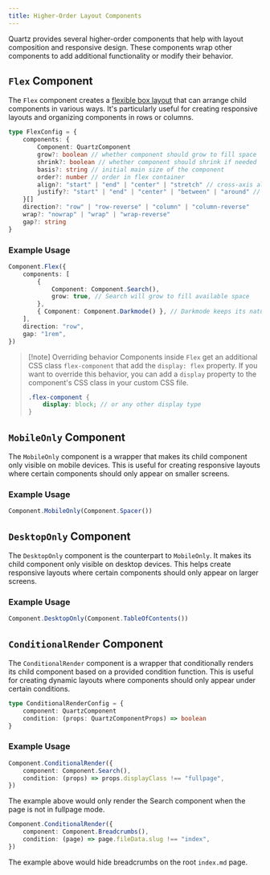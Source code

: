 ```yaml
---
title: Higher-Order Layout Components
---
```


Quartz provides several higher-order components that help with layout composition and responsive design. These components wrap other components to add additional functionality or modify their behavior.

## `Flex` Component

The `Flex` component creates a [flexible box layout](https://developer.mozilla.org/en-US/docs/Web/CSS/flex) that can arrange child components in various ways. It's particularly useful for creating responsive layouts and organizing components in rows or columns.

```typescript
type FlexConfig = {
    components: {
        Component: QuartzComponent
        grow?: boolean // whether component should grow to fill space
        shrink?: boolean // whether component should shrink if needed
        basis?: string // initial main size of the component
        order?: number // order in flex container
        align?: "start" | "end" | "center" | "stretch" // cross-axis alignment
        justify?: "start" | "end" | "center" | "between" | "around" // main-axis alignment
    }[]
    direction?: "row" | "row-reverse" | "column" | "column-reverse"
    wrap?: "nowrap" | "wrap" | "wrap-reverse"
    gap?: string
}
```

### Example Usage

```typescript
Component.Flex({
    components: [
        {
            Component: Component.Search(),
            grow: true, // Search will grow to fill available space
        },
        { Component: Component.Darkmode() }, // Darkmode keeps its natural size
    ],
    direction: "row",
    gap: "1rem",
})
```

> [!note] Overriding behavior
> Components inside `Flex` get an additional CSS class `flex-component` that add the `display: flex` property. If you want to override this behavior, you can add a `display` property to the component's CSS class in your custom CSS file.
>
> ```scss
> .flex-component {
>     display: block; // or any other display type
> }
> ```

## `MobileOnly` Component

The `MobileOnly` component is a wrapper that makes its child component only visible on mobile devices. This is useful for creating responsive layouts where certain components should only appear on smaller screens.

### Example Usage

```typescript
Component.MobileOnly(Component.Spacer())
```

## `DesktopOnly` Component

The `DesktopOnly` component is the counterpart to `MobileOnly`. It makes its child component only visible on desktop devices. This helps create responsive layouts where certain components should only appear on larger screens.

### Example Usage

```typescript
Component.DesktopOnly(Component.TableOfContents())
```

## `ConditionalRender` Component

The `ConditionalRender` component is a wrapper that conditionally renders its child component based on a provided condition function. This is useful for creating dynamic layouts where components should only appear under certain conditions.

```typescript
type ConditionalRenderConfig = {
    component: QuartzComponent
    condition: (props: QuartzComponentProps) => boolean
}
```

### Example Usage

```typescript
Component.ConditionalRender({
    component: Component.Search(),
    condition: (props) => props.displayClass !== "fullpage",
})
```

The example above would only render the Search component when the page is not in fullpage mode.

```typescript
Component.ConditionalRender({
    component: Component.Breadcrumbs(),
    condition: (page) => page.fileData.slug !== "index",
})
```

The example above would hide breadcrumbs on the root `index.md` page.
